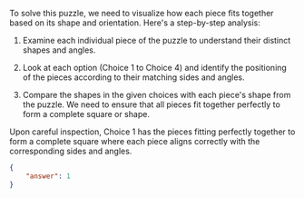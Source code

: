 To solve this puzzle, we need to visualize how each piece fits together based on its shape and orientation. Here's a step-by-step analysis:

1. Examine each individual piece of the puzzle to understand their distinct shapes and angles.

2. Look at each option (Choice 1 to Choice 4) and identify the positioning of the pieces according to their matching sides and angles.

3. Compare the shapes in the given choices with each piece's shape from the puzzle. We need to ensure that all pieces fit together perfectly to form a complete square or shape.

Upon careful inspection, Choice 1 has the pieces fitting perfectly together to form a complete square where each piece aligns correctly with the corresponding sides and angles.

```json
{
    "answer": 1
}
```